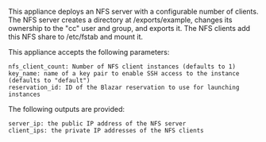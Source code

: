 This appliance deploys an NFS server with a configurable number of clients. The NFS server creates a directory at /exports/example, changes its ownership to the "cc" user and group, and exports it. The NFS clients add this NFS share to /etc/fstab and mount it.

This appliance accepts the following parameters:

    nfs_client_count: Number of NFS client instances (defaults to 1)
    key_name: name of a key pair to enable SSH access to the instance (defaults to "default")
    reservation_id: ID of the Blazar reservation to use for launching instances

The following outputs are provided:

    server_ip: the public IP address of the NFS server
    client_ips: the private IP addresses of the NFS clients

